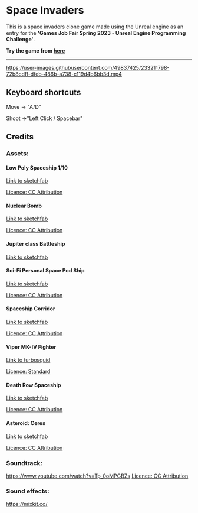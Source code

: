# Space Invaders

This is a space invaders clone game made using the Unreal engine as an entry for the **'Games Job Fair Spring 2023 - Unreal Engine Programming Challenge'**.


**Try the game from [here](https://naminaziri.itch.io/space-invaders)**

---

https://user-images.githubusercontent.com/49837425/233211798-72b8cdff-dfeb-486b-a738-c119d4b6bb3d.mp4




## Keyboard shortcuts

Move -> "A/D"

Shoot ->"Left Click / Spacebar"



## Credits

### Assets:

#### Low Poly Spaceship 1/10

[Link to sketchfab](https://sketchfab.com/3d-models/low-poly-spaceship-110-b8f3d810d55c431eb4f4533ba9592c77)

[Licence: CC Attribution](https://creativecommons.org/licenses/by/4.0/)

#### Nuclear Bomb

[Link to sketchfab](https://sketchfab.com/3d-models/nuclear-bomb-983f0611b6c54a329b09f3383d26d18a)

[Licence: CC Attribution](https://creativecommons.org/licenses/by/4.0/)

#### Jupiter class Battleship

[Link to sketchfab](https://sketchfab.com/3d-models/jupiter-class-battleship-67a68fab4a144293867ef94364400076)


#### Sci-Fi Personal Space Pod Ship

[Link to sketchfab](https://sketchfab.com/3d-models/jupiter-class-battleship-67a68fab4a144293867ef94364400076)

[Licence: CC Attribution](https://creativecommons.org/licenses/by/4.0/)


#### Spaceship Corridor

[Link to sketchfab](https://sketchfab.com/3d-models/spaceship-corridor-challenge-24608b6d37c049ffafe5ae4391283015)

[Licence: CC Attribution](https://creativecommons.org/licenses/by/4.0/)

#### Viper MK-IV Fighter

[Link to turbosquid](https://www.turbosquid.com/3d-models/free-obj-mode-viper-mk-iv/465782)

[Licence: Standard](https://blog.turbosquid.com/turbosquid-3d-model-license/)

#### Death Row Spaceship

[Link to sketchfab](https://sketchfab.com/3d-models/death-row-spaceship-712057c4562d413594beb723f6ec6dd6)

[Licence: CC Attribution](https://creativecommons.org/licenses/by/4.0/)

#### Asteroid: Ceres

[Link to sketchfab](https://sketchfab.com/3d-models/asteroid-ceres-f57c49e7eb90439c97064d2ddea09d25)

[Licence: CC Attribution](https://creativecommons.org/licenses/by/4.0/)



### Soundtrack:

https://www.youtube.com/watch?v=Tp_0oMPGBZs
[Licence: CC Attribution](https://creativecommons.org/licenses/by/4.0/)

### Sound effects:

https://mixkit.co/


